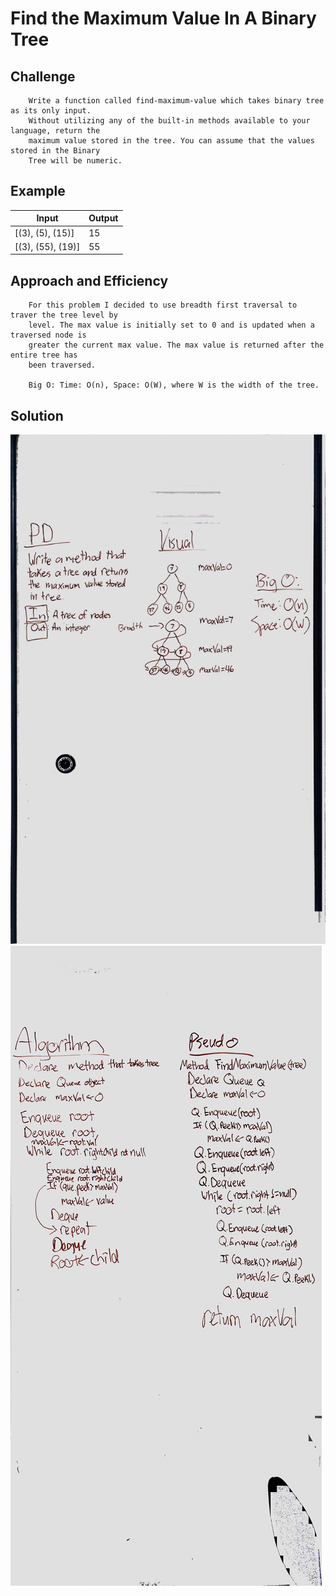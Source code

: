 # Find the Maximum Value In A Binary Tree

## Challenge
```
	Write a function called find-maximum-value which takes binary tree as its only input.
	Without utilizing any of the built-in methods available to your language, return the 
	maximum value stored in the tree. You can assume that the values stored in the Binary 
	Tree will be numeric.
```
## Example
|Input|Output|
|-----|-------|
| [(3), (5), (15)] | 15 |
| [(3), (55), (19)]  | 55 |

## Approach and Efficiency
```
	For this problem I decided to use breadth first traversal to traver the tree level by 
	level. The max value is initially set to 0 and is updated when a traversed node is
	greater the current max value. The max value is returned after the entire tree has
	been traversed.

	Big O: Time: O(n), Space: O(W), where W is the width of the tree.
```

## Solution
![alt text](https://github.com/CClemensJr/data-structures-and-algorithms/blob/master/assets/findMaxValBinaryTree1.jpeg "Find Max Value in a Binary Tree Part 1")
![alt text](https://github.com/CClemensJr/data-structures-and-algorithms/blob/master/assets/findMaxValBinaryTree2.jpeg "Find Max Value In a Binary Tree Part 2")
